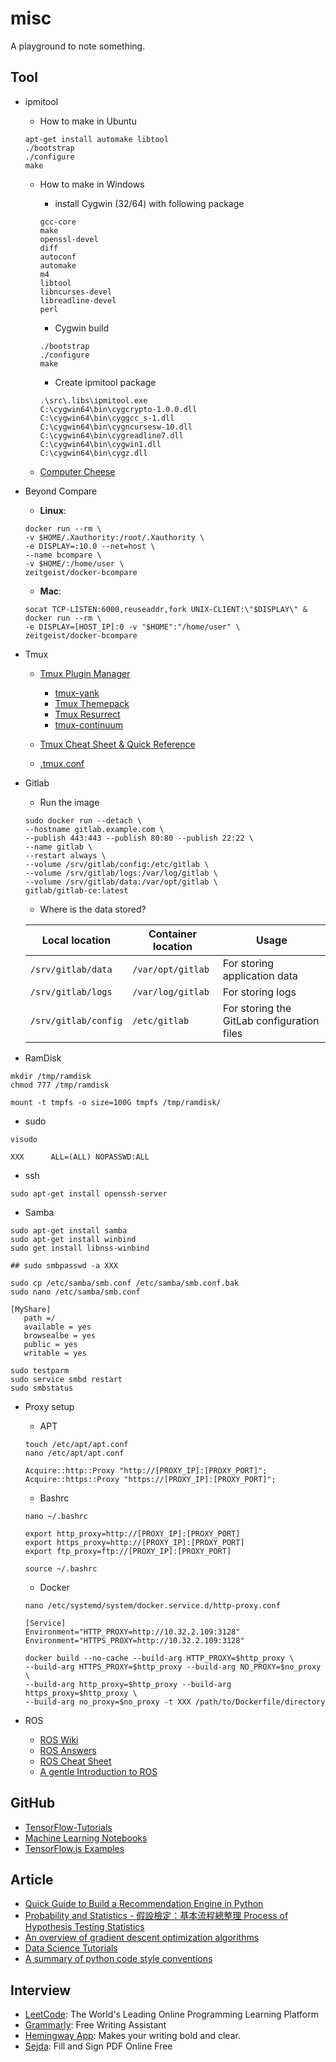 # misc

A playground to note something.

## Tool

* ipmitool

    - How to make in Ubuntu

    ```
    apt-get install automake libtool
    ./bootstrap
    ./configure
    make
    ```

    - How to make in Windows
      
        - install Cygwin (32/64) with following package

        ```
        gcc-core
        make
        openssl-devel
        diff
        autoconf
        automake
        m4
        libtool
        libncurses-devel
        libreadline-devel
        perl
        ```

        - Cygwin build

        ```
        ./bootstrap
        ./configure
        make
        ```

        - Create ipmitool package
        
        ```
        .\src\.libs\ipmitool.exe
        C:\cygwin64\bin\cygcrypto-1.0.0.dll
        C:\cygwin64\bin\cyggcc_s-1.dll
        C:\cygwin64\bin\cygncursesw-10.dll
        C:\cygwin64\bin\cygreadline7.dll
        C:\cygwin64\bin\cygwin1.dll
        C:\cygwin64\bin\cygz.dll
        ```
        
    - [Computer Cheese](https://computercheese.blogspot.com/)

* Beyond Compare

    - __Linux__:
    
    ```
    docker run --rm \
    -v $HOME/.Xauthority:/root/.Xauthority \
    -e DISPLAY=:10.0 --net=host \
    --name bcompare \
    -v $HOME/:/home/user \
    zeitgeist/docker-bcompare
    ```

    - __Mac__:
    
    ```
    socat TCP-LISTEN:6000,reuseaddr,fork UNIX-CLIENT:\"$DISPLAY\" &
    docker run --rm \
    -e DISPLAY=[HOST_IP]:0 -v "$HOME":"/home/user" \
    zeitgeist/docker-bcompare
    ```

* Tmux

    - [Tmux Plugin Manager](https://github.com/tmux-plugins/tpm)

        - [tmux-yank](https://github.com/tmux-plugins/tmux-yank)
        - [Tmux Themepack](https://github.com/jimeh/tmux-themepack)
        - [Tmux Resurrect](https://github.com/tmux-plugins/tmux-resurrect)
        - [tmux-continuum](https://github.com/tmux-plugins/tmux-continuum)

    - [Tmux Cheat Sheet & Quick Reference](https://tmuxcheatsheet.com/)

    * [.tmux.conf](.tmux.conf)

* Gitlab

    - Run the image

    ```
    sudo docker run --detach \
	--hostname gitlab.example.com \
	--publish 443:443 --publish 80:80 --publish 22:22 \
	--name gitlab \
	--restart always \
	--volume /srv/gitlab/config:/etc/gitlab \
	--volume /srv/gitlab/logs:/var/log/gitlab \
	--volume /srv/gitlab/data:/var/opt/gitlab \
	gitlab/gitlab-ce:latest
    ```

    - Where is the data stored?

    | Local location       | Container location | Usage                                      |
    |----------------------|--------------------|--------------------------------------------|
    | `/srv/gitlab/data`   | `/var/opt/gitlab`  | For storing application data               |
    | `/srv/gitlab/logs`   | `/var/log/gitlab`  | For storing logs                           |
    | `/srv/gitlab/config` | `/etc/gitlab`      | For storing the GitLab configuration files |

* RamDisk

```
mkdir /tmp/ramdisk
chmod 777 /tmp/ramdisk

mount -t tmpfs -o size=100G tmpfs /tmp/ramdisk/
```

* sudo

```
visudo

XXX      ALL=(ALL) NOPASSWD:ALL
```

* ssh

```
sudo apt-get install openssh-server
```

* Samba

```
sudo apt-get install samba
sudo apt-get install winbind
sudo get install libnss-winbind

## sudo smbpasswd -a XXX

sudo cp /etc/samba/smb.conf /etc/samba/smb.conf.bak
sudo nano /etc/samba/smb.conf

[MyShare]
   path =/
   available = yes
   browsealbe = yes
   public = yes
   writable = yes

sudo testparm
sudo service smbd restart
sudo smbstatus
```

* Proxy setup

    - APT

    ```
    touch /etc/apt/apt.conf
    nano /etc/apt/apt.conf

    Acquire::http::Proxy "http://[PROXY_IP]:[PROXY_PORT]";
    Acquire::https::Proxy "https://[PROXY_IP]:[PROXY_PORT]";
    ```

    - Bashrc

    ```
    nano ~/.bashrc

    export http_proxy=http://[PROXY_IP]:[PROXY_PORT]
    export https_proxy=http://[PROXY_IP]:[PROXY_PORT]
    export ftp_proxy=ftp://[PROXY_IP]:[PROXY_PORT]
    
    source ~/.bashrc
    ```

    - Docker

     ```
    nano /etc/systemd/system/docker.service.d/http-proxy.conf

    [Service]
    Environment="HTTP_PROXY=http://10.32.2.109:3128"
    Environment="HTTPS_PROXY=http://10.32.2.109:3128"
    ```

    ```
    docker build --no-cache --build-arg HTTP_PROXY=$http_proxy \
    --build-arg HTTPS_PROXY=$http_proxy --build-arg NO_PROXY=$no_proxy \
    --build-arg http_proxy=$http_proxy --build-arg https_proxy=$http_proxy \
    --build-arg no_proxy=$no_proxy -t XXX /path/to/Dockerfile/directory
    ```

* ROS

    - [ROS Wiki](http://wiki.ros.org/)
    - [ROS Answers](http://answers.ros.org/)
    - [ROS Cheat Sheet](https://github.com/ros/cheatsheet/releases/download/0.0.1/ROScheatsheet_catkin.pdf)
    - [A gentle Introduction to ROS](https://cse.sc.edu/~jokane/agitr/)


## GitHub
- [TensorFlow-Tutorials](https://github.com/Hvass-Labs/TensorFlow-Tutorials)
- [Machine Learning Notebooks](https://github.com/ageron/handson-ml)
- [TensorFlow.js Examples](https://github.com/tensorflow/tfjs-examples)

## Article
- [Quick Guide to Build a Recommendation Engine in Python](https://www.analyticsvidhya.com/blog/2016/06/quick-guide-build-recommendation-engine-python/)
- [Probability and Statistics - 假設檢定：基本流程總整理 Process of Hypothesis Testing Statistics](http://mropengate.blogspot.com/2015/03/hypothesis-testing-p-value.html)
- [An overview of gradient descent optimization algorithms](http://ruder.io/optimizing-gradient-descent/)
- [Data Science Tutorials](https://www.topcoder.com/community/data-science/data-science-tutorials/)
- [A summary of python code style conventions](https://development.robinwinslow.uk/2014/01/05/summary-of-python-code-style-conventions/)

## Interview
- [LeetCode](https://leetcode.com/): The World's Leading Online Programming Learning Platform
- [Grammarly](https://www.grammarly.com/): Free Writing Assistant
- [Hemingway App](http://www.hemingwayapp.com/): Makes your writing bold and clear.
- [Sejda](https://www.sejda.com/sign-pdf): Fill and Sign PDF Online Free